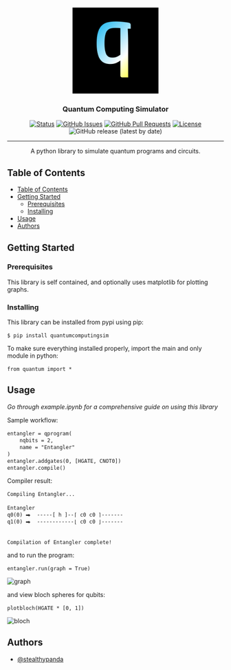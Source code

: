 <p align="center">
  <a href="https://github.com/StealthyPanda/quantumcomputingsim" rel="noopener">
 <img width=200px height=200px src="./docs/logo.png" alt="Project logo"></a>
</p>

<h3 align="center">Quantum Computing Simulator  </h3>

<div align="center">

  [![Status](https://img.shields.io/badge/status-active-success.svg)]() 
  [![GitHub Issues](https://img.shields.io/github/issues/stealthypanda/quantumcomputingsim.svg)](https://img.shields.io/github/issues/stealthypanda/quantumcomputingsim.svg)
  [![GitHub Pull Requests](https://img.shields.io/github/issues-pr/stealthypanda/quantumcomputingsim.svg)](https://img.shields.io/github/issues-pr/stealthypanda/quantumcomputingsim.svg)
  [![License](https://img.shields.io/badge/license-MIT-blue.svg)](/LICENSE)
  ![GitHub release (latest by date)](https://img.shields.io/github/v/release/stealthypanda/quantumcomputingsim)

</div>

---

<p align="center"> A python library to simulate quantum programs and circuits.
    <br> 
</p>

## Table of Contents
- [Table of Contents](#table-of-contents)
- [Getting Started ](#getting-started-)
  - [Prerequisites](#prerequisites)
  - [Installing](#installing)
- [Usage ](#usage-)
- [Authors ](#authors-)

<!-- ## About <a name = "about"></a>
A python library to simulate quantum computing on classical computers. -->

## Getting Started <a name = "getting_started"></a>

### Prerequisites
This library is self contained, and optionally uses matplotlib for plotting graphs.

### Installing
This library can be installed from pypi using pip:


```
$ pip install quantumcomputingsim
```

To make sure everything installed properly, import the main and only module in python:

```
from quantum import *
```

<!-- ## 🔧 Running the tests <a name = "tests"></a>
Explain how to run the automated tests for this system.

### Break down into end to end tests
Explain what these tests test and why

```
Give an example
```

### And coding style tests
Explain what these tests test and why

```
Give an example
``` -->

## Usage <a name="usage"></a>
*Go through example.ipynb for a comprehensive guide on using this library*

Sample workflow:

```
entangler = qprogram(
    nqbits = 2,
    name = "Entangler"
)
entangler.addgates(0, [HGATE, CNOT0])
entangler.compile()
```
Compiler result:
```
Compiling Entangler...

Entangler
q0(0) ⮕  -----[ h ]--⌈ c0 c0 ⌉-------
q1(0) ⮕  ------------⌊ c0 c0 ⌋-------


Compilation of Entangler complete!
```

and to run the program:

```
entangler.run(graph = True)
```
![graph](./docs/graph.png)

and view bloch spheres for qubits:
```
plotbloch(HGATE * [0, 1])
```
![bloch](./docs/bloch.png)

<!-- ## 🚀 Deployment <a name = "deployment"></a>
Add additional notes about how to deploy this on a live system.

## ⛏️ Built Using <a name = "built_using"></a>
- [MongoDB](https://www.mongodb.com/) - Database
- [Express](https://expressjs.com/) - Server Framework
- [VueJs](https://vuejs.org/) - Web Framework
- [NodeJs](https://nodejs.org/en/) - Server Environment -->

## Authors <a name = "authors"></a>
- [@stealthypanda](https://github.com/stealthypanda)


<!-- 
See also the list of [contributors](https://github.com/kylelobo/The-Documentation-Compendium/contributors) who participated in this project.

## 🎉 Acknowledgements <a name = "acknowledgement"></a>
- Hat tip to anyone whose code was used
- Inspiration
- References -->
